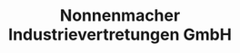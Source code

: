 ---
title: "Nonnenmacher Industrievertretungen GmbH"
url: /heilbronn/nonnenmacher-industrievertretungen-gmbh/
shop: Fisch
---